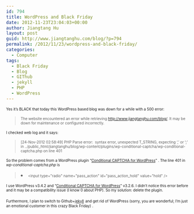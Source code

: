 ```yaml
---
id: 794
title: WordPress and Black Friday
date: 2012-11-23T23:04:03+00:00
author: Jiangtang Hu
layout: post
guid: http://www.jiangtanghu.com/blog/?p=794
permalink: /2012/11/23/wordpress-and-black-friday/
categories:
  - Computer
tags:
  - Black Friday
  - Blog
  - GIThub
  - jekyll
  - PHP
  - WordPress
---
```

<font size="1">Yes it’s BLACK that today this WordPress based blog was down for a while with a 500 error:</font>

> <font size="1">The website encountered an error while retrieving </font>[<font size="1">http://www.jiangtanghu.com/blog/</font>](http://www.jiangtanghu.com/blog/)<font size="1">. It may be down for maintenance or configured incorrectly.</font>

 <font size="1">I checked web log and it says:</font>

> <font size="1">[24-Nov-2012 02:58:49] PHP Parse error:&#160; syntax error, unexpected T_STRING, expecting &#8216;,&#8217; or &#8216;;&#8217; in ../public_html/jiangtanghu/blog/wp-content/plugins/wp-conditional-captcha/wp-conditional-captcha.php on line 401</font>

<font size="1">So the problem comes from a WordPress plugin “</font><a href="http://wordpress.org/extend/plugins/wp-conditional-captcha/" target="_blank"><font size="1">Conditional CAPTCHA for WordPress</font></a><font size="1">” . The line 401 in <em>wp-conditional-captcha.php</em> is</font>

> <font size="1"><li><input type="radio" name="pass_action" id="pass_action_hold" value="hold" <?php checked( $opts[&#8216;pass_action&#8217;], &#8216;hold&#8217;);?> /> <label for="pass_action_hold"><?php _e(&#8216;Queue the comment for moderation&#8217;, &#8216;wp-conditional-captcha&#8217;);?></label></li></font>

<font size="1">I use WordPress v3.4.2 and “</font><a href="http://wordpress.org/extend/plugins/wp-conditional-captcha/" target="_blank"><font size="1">Conditional CAPTCHA for WordPress</font></a><font size="1">” v3.2.6. I didn’t notice this error before and it may be a compatibility issue (I know 0 about PHP). So my solution: delete the plugin.</font>

<font size="1">Furthermore, I plan to switch to Github+</font><a href="https://github.com/mojombo/jekyll" target="_blank"><font size="1">jekyll</font></a> <font size="1">and get rid of WordPress (sorry, you are wonderful; I&#8217;m just an emotional customer in this crazy Black Friday) .</font>